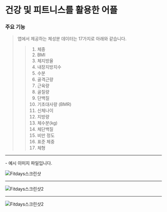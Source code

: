 # 건강 및 피트니스를 활용한 어플

### 주요 기능

> 앱에서 제공하는 체성분 데이터는 17가지로 아래와 같습니다.
>> 1. 체중
>> 2. BMI
>> 3. 체지방율
>> 4. 내장지방지수
>> 5. 수분
>> 6. 골격근량
>> 7. 근육량
>> 8. 골질량
>> 9. 단백질
>> 10. 기초대사량 (BMR)
>> 11. 신체나이
>> 12. 지방량
>> 13. 체수분(kg)
>> 14. 체단백질
>> 15. 비만 정도
>> 16. 표준 체중
>> 17. 체형

<hr/>
- 예시 이미지 파일입니다.   

![Fitdays스크린샷](https://user-images.githubusercontent.com/52237567/89751609-c685c480-db0b-11ea-82e7-d215e2c8935a.jpg)


---------------------------------------------------------------------


![Fitdays스크린샷2](./assets/image/Fitdays스크린샷2.jpg)


---------------------------------------------------------------------



![Fitdays스크린샷2](./assets/image/Fitdays스크린샷3.jpg)




